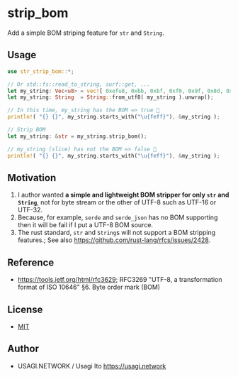 # strip_bom

Add a simple BOM striping feature for `str` and `String`.

## Usage

```rust
use str_strip_bom::*;
```

```rust
// Or std::fs::read_to_string, surf::get, ...
let my_string: Vec<u8> = vec![ 0xefu8, 0xbb, 0xbf, 0xf0, 0x9f, 0x8d, 0xa3 ];
let my_string: String  = String::from_utf8( my_string ).unwrap();

// In this time, my_string has the BOM => true 🍣
println!( "{} {}", my_string.starts_with("\u{feff}"), &my_string );

// Strip BOM
let my_string: &str = my_string.strip_bom();

// my_string (slice) has not the BOM => false 🍣
println!( "{} {}", my_string.starts_with("\u{feff}"), &my_string );
```

## Motivation

1. I author wanted **a simple and lightweight BOM stripper for only `str` and `String`**, not for byte stream or the other of UTF-8 such as UTF-16 or UTF-32.
2. Because, for example, `serde` and `serde_json` has no BOM supporting then it will be fail if I put a UTF-8 BOM source.
3. The rust standard, `str` and `String`s will not support a BOM stripping features.; See also <https://github.com/rust-lang/rfcs/issues/2428>.


## Reference

- <https://tools.ietf.org/html/rfc3629>; RFC3269 "UTF-8, a transformation format of ISO 10646" §6. Byte order mark (BOM)

## License

- [MIT](LICENSE)

## Author

- USAGI.NETWORK / Usagi Ito <https://usagi.network>
